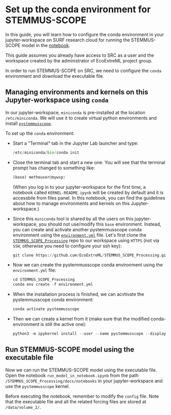 # Set up the conda environment for STEMMUS-SCOPE

In this guide, you will learn how to configure the conda environment in your jupyter-workspace on SURF research cloud for running the STEMMUS-SCOPE model in the [notebook](https://github.com/EcoExtreML/STEMMUS_SCOPE_Processing/blob/main/docs/notebooks/run_model_in_notebook.ipynb).

This guide assumes you already have access to SRC as a user and the workspace created by the administrator of EcoExtreML project group.

In order to run STEMMUS-SCOPE on SRC, we need to configure the `conda` environment and download the executable file.

## Managing environments and kernels on this Jupyter-workspace using `conda`
In our jupyter-workspace, `miniconda` is pre-installed at the location `/etc/miniconda`. We will use it to create virtual python environments and install [`pystemmusscope`](https://github.com/EcoExtreML/STEMMUS_SCOPE_Processing).

To set up the `conda` environment:

- Start a "Terminal" tab in the Jupyter Lab launcher and type:
  ```py
  /etc/miniconda/bin/conda init
  ```
- Close the terminal tab and start a new one. You will see that the terminal prompt has changed to something like:
  ```py
  (base) metheuser@mywsp:
  ```
  (When you log in to your jupyter-workspace for the first time, a notebook called `KERNEL-README.ipynb` will be created by default and it is accessbile from files panel. In this notebook, you can find the guidelines about how to manage environments and kernels on this Jupyter-workspace.)

- Since this `miniconda` tool is shared by all the users on this jupyter-workspace, you should not use/modify this `base` environment. Instead, you can create and activate another pystemmusscope conda environment using the [`environment.yml`](https://github.com/EcoExtreML/STEMMUS_SCOPE_Processing/blob/main/environment.yml) file. Let's first clone the [`STEMMUS_SCOPE_Processing`](https://github.com/EcoExtreML/STEMMUS_SCOPE_Processing) repo to our workspace using `HTTPS` (not via `SSH`, otherwise you need to configure your ssh key):
  ```py
  git clone https://github.com/EcoExtreML/STEMMUS_SCOPE_Processing.git
  ```
- Now we can create the pystemmusscope conda environment using the `environment.yml` file:
  ```py
  cd STEMMUS_SCOPE_Processing
  conda env create -f environment.yml
  ```
- When the installation process is finished, we can acvtivate the pystemmusscope conda environment:
  ```py
  conda activate pystemmusscope
  ```
- Then we can create a kernel from it (make sure that the modified conda-environment is still the active one):
  ```py
  python3 -m ipykernel install --user --name pystemmusscope --display-name "pystemmusscope"
  ```

## Run STEMMUS-SCOPE model using the executable file
Now we can run the STEMMUS-SCOPE model using the executable file. Open the notebook `run_model_in_notebook.ipynb` from the path `/STEMMUS_SCOPE_Processing/docs/notebooks` in your jupyter-workspace and use the `pystemmusscope` kernel.

Before executing the notebook, remember to modify the `config` file. Note that the executable file and all the related forcing files are stored at `/data/volume_2/`.
